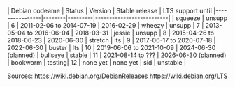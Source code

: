 
| Debian codeame | Status | Version | Stable release           | LTS support until
|----------------|--------|---------|--------------------------|
| squeeze        | unsupp | 6       | 2011-02-06 to 2014-07-19 | 2016-02-29
| wheezy         | unsupp | 7       | 2013-05-04 to 2016-06-04 | 2018-03-31
| jessie         | unsupp | 8       | 2015-04-26 to 2018-06-23 | 2020-06-30
| stretch        | lts    | 9       | 2017-06-17 to 2020-07-18 | 2022-06-30
| buster         | lts    | 10      | 2019-06-06 to 2021-10-09 | 2024-06-30 (planned)
| bullseye       | stable | 11      | 2021-08-14 to ???        | 2026-06-30 (planned)
| bookworm       | testing| 12      | none yet                 | none yet
| sid            | unstable |


Sources: https://wiki.debian.org/DebianReleases
         https://wiki.debian.org/LTS
